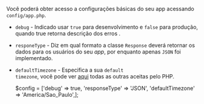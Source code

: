 Você poderá obter acesso a configurações básicas do seu app acessando <code>config/app.php</code>.

* <code>debug</code> - Indicado usar <code>true</code> para desenvolvimento e <code>false</code> para produção, quando true retorna descrição dos erros .
* <code>responeType</code> - Diz em qual formato a classe <code>Response</code> deverá retornar os dados para os usuários do seu <em>app</em>, por enquanto apenas <code>JSON</code> foi implementado.
* <code>defaultTimezone</code> - Especifica a sua <code>default timezone</code>, você pode ver <a href="http://php.net/manual/en/timezones.php" target="_blank">aqui</a> todas as outras aceitas pelo PHP.

	$config	= ['debug' => true,
		'responseType' => 'JSON',
		'defaultTimezone' => 'America/Sao_Paulo',];